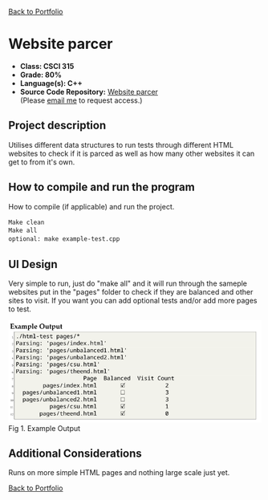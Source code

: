 [Back to Portfolio](./)

Website parcer
===============

-   **Class: CSCI 315** 
-   **Grade: 80%** 
-   **Language(s): C++** 
-   **Source Code Repository:** [Website parcer](https://github.com/MichaelLudwikowski/MichaelLudwikowski_CSCI_SPP_project2/tree/main)  
    (Please [email me](mailto:MRLudwikowski@csustudent.net?subject=GitHub%20Access) to request access.)

## Project description

Utilises different data structures to run tests through different HTML websites to check if it is parced as well as how many other websites it can get to from it's own.

## How to compile and run the program

How to compile (if applicable) and run the project.

```bash
Make clean
Make all
optional: make example-test.cpp
```

## UI Design

Very simple to run, just do "make all" and it will run through the sameple websites put in the "pages" folder to check if they are balanced and other sites to visit. If you want you can add optional tests and/or add more pages to test.

![screenshot](images/Project2.PNG)  
Fig 1. Example Output

## Additional Considerations

Runs on more simple HTML pages and nothing large scale just yet. 

[Back to Portfolio](./)
